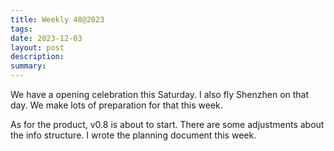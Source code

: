 ```yaml
---
title: Weekly 48@2023
tags: 
date: 2023-12-03
layout: post
description: 
summary:
---
```


We have a opening celebration this Saturday. I also fly Shenzhen on that day. We make lots of preparation for that this week. 

As for the product, v0.8 is about to start. There are some adjustments about the info structure. I wrote the planning document this week. 